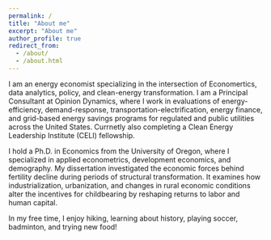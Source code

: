 ```yaml
---
permalink: /
title: "About me"
excerpt: "About me"
author_profile: true
redirect_from: 
  - /about/
  - /about.html
---
```

I am an energy economist specializing in the intersection of Economertics, data analytics, policy, and clean-energy transformation. I am a Principal Consultant at Opinion Dynamics, where I work in evaluations of energy-efficiency, demand-response, transportation-electrification, energy finance, and grid-based energy savings programs for regulated and public utilities across the United States. Currnetly also completing a Clean Energy Leadership Institute (CELI) fellowship.

I hold a Ph.D. in Economics from the University of Oregon, where I specialized in applied econometrics, development economics, and demography. My dissertation investigated the economic forces behind fertility decline during periods of structural transformation. It examines how industrialization, urbanization, and changes in rural economic conditions alter the incentives for childbearing by reshaping returns to labor and human capital.

In my free time, I enjoy hiking, learning about history, playing soccer, badminton, and trying new food!
